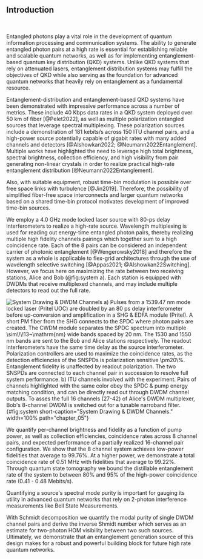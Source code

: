 ## Introduction


&nbsp;&nbsp;&nbsp;&nbsp;&nbsp; 

Entangled photons play a vital role in the development of quantum information processing and communication systems. The ability to generate entangled photon pairs at a high rate is essential for establishing reliable and scalable quantum networks, as well as for implementing entanglement-based quantum key distribution (QKD) systems. Unlike QKD systems that rely on attenuated lasers, entanglement distribution systems may fulfill the objectives of QKD while also serving as the foundation for advanced quantum networks that heavily rely on entanglement as a fundamental resource.


<!-- prior entanglement dist. work -->
Entanglement-distribution and entanglement-based QKD systems have been demonstrated with impressive performance across a number of metrics. These include 40 Kbps data rates in a QKD system deployed over 50 km of fiber [@Pelet2022], as well as multiple polarization entangled sources that leverage spectral multiplexing. These polarization sources include a demonstration of 181 kebits/s across 150 ITU channel pairs, and a high-power source potentially capable of  gigabit rates with many added channels and detectors [@Alshowkan2022; @Neumann2022Entanglement]. Multiple works have highlighted the need to  leverage high total brightness, spectral brightness, collection efficiency, and high visibility from pair generating non-linear crystals in order to realize practical high-rate entanglement distribution [@Neumann2022Entanglement]. 

<!-- less existing focus on polarization entanglement -->
<!-- % There has been less community focus on the use of time-bin entanglement to achieve these goals. 
A time-bin entangled photon source has certain advantages over a polarization-based system. Time-bin entanglement can be measured with no moving hardware and does not require precise polarization tracking to maximise visibility\cite{something}.
% As opposed to polarization entanglement, a time-bin approach does not require precise polarization tracking to maximise visibility\cite{something}.  -->
Also, with suitable equipment, robust time-bin modulation is possible over free space links with turbulence [@Jin2019]. Therefore, the possibility of simplified fiber-free space interconnects and larger quantum networks based on a shared time-bin protocol motivates development of improved time-bin sources. 

<!--  Short system overview -->
We employ a 4.0 GHz mode locked laser source with 80-ps delay interferometers to realize a high-rate source. Wavelength multiplexing is used for reading out energy-time entangled photon pairs, thereby realizing multiple high fidelity channels pairings which together sum to a high coincidence rate. Each of the 8 pairs can be considered an independent carrier of photonic entanglement [@Wengerowsky2018] and therefore the system as a whole is applicable to flex-grid architectures through the use of wavelength selective switching [@Appas2021; @Alshowkan22Switching]. However, we focus here on maximizing the rate between two receiving stations, Alice and Bob (@fig:system a). Each station is equipped with DWDMs that receive multiplexed channels, and may include multiple detectors to read out the full rate. 

![**System Drawing & DWDM Channels** a) Pulses from a 1539.47 nm mode locked laser (Pritel UOC) are doubled by an 80 ps delay interferometer before up-conversion and amplification in a SHG \& EDFA module (Pritel). A short PM fiber from the SHG connects to the SPDC where photon pairs are created. The CWDM module separates the SPDC spectrum into multiple $\sim\!\!13~\mathrm{nm}$ wide bands spaced by 20 nm. The 1530 and 1550 nm bands are sent to the Bob and Alice stations respectively. The readout interferometers have the same time delay as the source interferometer.  Polarization controllers are used to maximize the coincidence rates, as the detection efficiencies of the SNSPDs is polarization sensitive $\pm20\%$. Entanglement fidelity is unaffected by readout polarization. The two SNSPDs are connected to each channel pair in succession to resolve full system performance. b) ITU channels involved with the experiment. Pairs of channels highlighted with the same color obey the SPDC \& pump energy matching condition, and can be directly read out through DWDM channel outputs. To asses the full 16 channels (27-42) of Alice's DWDM multiplexer, Bob's 8-channel DWDM is switched out for a tunable narroband filter.](./figs/sys_drawing_light.svg){#fig:system short-caption="System Drawing & DWDM Channels." width=100% path="chapter_05"}


<!-- %## Overview of data we collect -->
We quantify per-channel brightness and fidelity as a function of pump power, as well as collection efficiencies, coincidence rates across 8 channel pairs, and expected performance of a partially realized 16-channel pair configuration. We show that the 8 channel system achieves low-power fidelities that average to 99.76\%. At a higher power, we demonstrate a total coincidence rate of 0.51 MHz with fidelities that average to 99.22\%. Through quantum state tomography we bound the distillable entanglement rate of the system to between 80\% and 95\% of the high-power coincidence rate (0.41 - 0.48 Mebits/s). 

<!-- %## witch Schmidt we get HOM prediction -->
Quantifying a source's spectral mode purity is important for gauging its utility in advanced quantum networks that rely on 2-photon interference measurements like Bell State Measurements. 

<!-- % But for most sources in the literature, spectral mode purity is not studied or optimized for.  -->
With Schmidt decomposition we quantify the modal purity of single DWDM channel pairs and derive the inverse Shmidt number which serves as an estimate for two-photon HOM visibility between two such sources. Ultimately, we demonstrate that an entanglement generation source of this design makes for a robust and powerful building block for future high rate quantum networks. 
